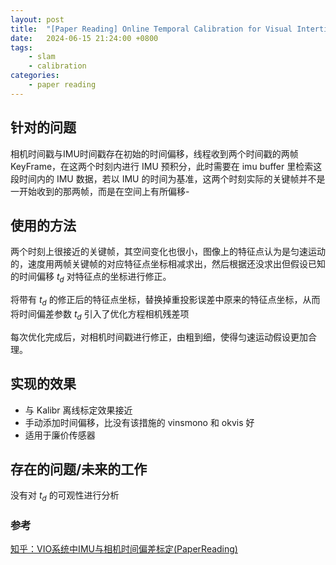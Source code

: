```yaml
---
layout: post
title:  "[Paper Reading] Online Temporal Calibration for Visual Intertial System [IROS 2018]"
date:   2024-06-15 21:24:00 +0800
tags: 
    - slam
    - calibration
categories:
    - paper reading
---
```


## 针对的问题

相机时间戳与IMU时间戳存在初始的时间偏移，线程收到两个时间戳的两帧KeyFrame，在这两个时刻内进行 IMU 预积分，此时需要在 imu buffer 里检索这段时间内的 IMU 数据，若以 IMU 的时间为基准，这两个时刻实际的关键帧并不是一开始收到的那两帧，而是在空间上有所偏移-

## 使用的方法

两个时刻上很接近的关键帧，其空间变化也很小，图像上的特征点认为是匀速运动的，速度用两帧关键帧的对应特征点坐标相减求出，然后根据还没求出但假设已知的时间偏移 $t_d$ 对特征点的坐标进行修正。

将带有 $t_d$ 的修正后的特征点坐标，替换掉重投影误差中原来的特征点坐标，从而将时间偏差参数 $t_d$ 引入了优化方程相机残差项

每次优化完成后，对相机时间戳进行修正，由粗到细，使得匀速运动假设更加合理。

## 实现的效果

- 与 Kalibr 离线标定效果接近
- 手动添加时间偏移，比没有该措施的 vinsmono 和 okvis 好
- 适用于廉价传感器

## 存在的问题/未来的工作

没有对 $t_d$ 的可观性进行分析


### 参考

[知乎：VIO系统中IMU与相机时间偏差标定(PaperReading)](https://zhuanlan.zhihu.com/p/53555106)
